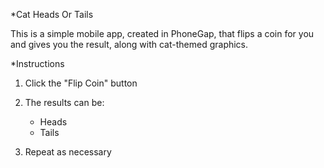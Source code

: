 *Cat Heads Or Tails

This is a simple mobile app, created in PhoneGap, that flips a coin for you and gives you the result, along with cat-themed graphics.

*Instructions
1. Click the "Flip Coin" button

2. The results can be:
	* Heads
	* Tails

3. Repeat as necessary	
